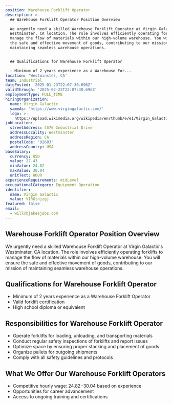 ```yaml
---
position: Warehouse Forklift Operator
description: >-
  ## Warehouse Forklift Operator Position Overview

  We urgently need a skilled Warehouse Forklift Operator at Virgin Galactic's
  Westminster, CA location. The role involves efficiently operating forklifts to
  manage the flow of materials within our high-volume warehouse. You will ensure
  the safe and effective movement of goods, contributing to our mission of
  maintaining seamless warehouse operations.


  ## Qualifications for Warehouse Forklift Operator

  - Minimum of 2 years experience as a Warehouse For...
location: 'Westminster, CA'
team: Industrial
datePosted: '2025-01-23T22:07:30.696Z'
validThrough: '2025-02-22T22:07:30.696Z'
employmentType: FULL_TIME
hiringOrganization:
  name: Virgin Galactic
  sameAs: 'https://www.virgingalactic.com/'
  logo: >-
    https://upload.wikimedia.org/wikipedia/en/thumb/e/e1/Virgin_Galactic_logo_%282022%29.svg/1200px-Virgin_Galactic_logo_%282022%29.svg.png
jobLocation:
  streetAddress: 4576 Industrial Drive
  addressLocality: Westminster
  addressRegion: CA
  postalCode: '92683'
  addressCountry: USA
baseSalary:
  currency: USD
  value: 27.43
  minValue: 24.82
  maxValue: 30.04
  unitText: HOUR
experienceRequirements: midLevel
occupationalCategory: Equipment Operation
identifier:
  name: Virgin Galactic
  value: VIRGtnjzgj
featured: false
email:
  - will@bjakesjobs.com
---
```




## Warehouse Forklift Operator Position Overview
We urgently need a skilled Warehouse Forklift Operator at Virgin Galactic's Westminster, CA location. The role involves efficiently operating forklifts to manage the flow of materials within our high-volume warehouse. You will ensure the safe and effective movement of goods, contributing to our mission of maintaining seamless warehouse operations.

## Qualifications for Warehouse Forklift Operator
- Minimum of 2 years experience as a Warehouse Forklift Operator
- Valid forklift certification
- High school diploma or equivalent

## Responsibilities for Warehouse Forklift Operator
- Operate forklifts for loading, unloading, and transporting materials
- Conduct regular safety inspections of forklifts and report issues
- Optimize space by ensuring proper stacking and placement of goods
- Organize pallets for outgoing shipments
- Comply with all safety guidelines and protocols

## What We Offer Our Warehouse Forklift Operators
- Competitive hourly wage: $24.82-$30.04 based on experience
- Opportunities for career advancement
- Access to ongoing training and certifications